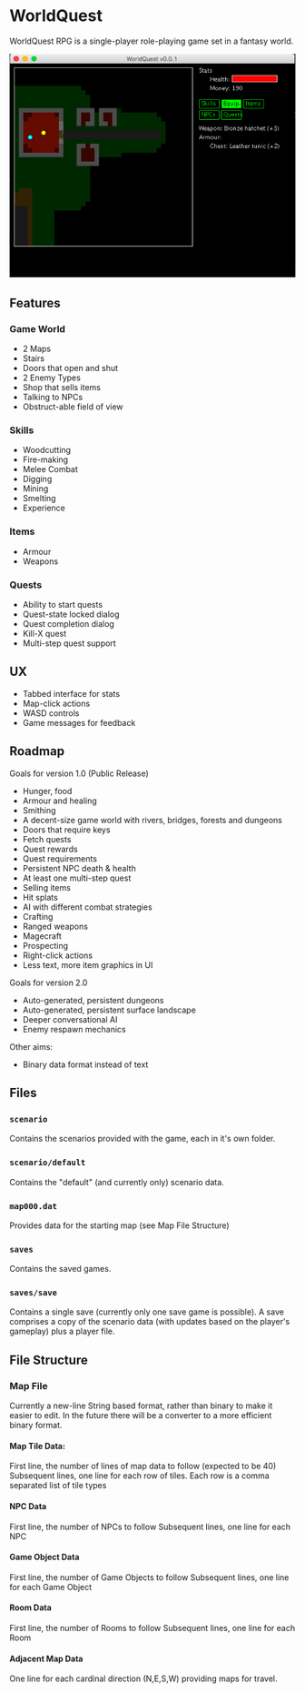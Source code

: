 # WorldQuest

WorldQuest RPG is a single-player role-playing game set in a fantasy world.

![Screenshot](screenshot1.png "Screenshot")

## Features

### Game World

* 2 Maps
* Stairs
* Doors that open and shut
* 2 Enemy Types
* Shop that sells items
* Talking to NPCs
* Obstruct-able field of view

### Skills

* Woodcutting
* Fire-making
* Melee Combat
* Digging
* Mining
* Smelting
* Experience

### Items

* Armour
* Weapons

### Quests

* Ability to start quests
* Quest-state locked dialog
* Quest completion dialog
* Kill-X quest
* Multi-step quest support

## UX

* Tabbed interface for stats
* Map-click actions
* WASD controls
* Game messages for feedback

## Roadmap

Goals for version 1.0 (Public Release)

* Hunger, food
* Armour and healing
* Smithing
* A decent-size game world with rivers, bridges, forests and dungeons
* Doors that require keys
* Fetch quests
* Quest rewards
* Quest requirements
* Persistent NPC death & health
* At least one multi-step quest
* Selling items
* Hit splats
* AI with different combat strategies
* Crafting
* Ranged weapons
* Magecraft
* Prospecting
* Right-click actions
* Less text, more item graphics in UI

Goals for version 2.0

* Auto-generated, persistent dungeons
* Auto-generated, persistent surface landscape
* Deeper conversational AI
* Enemy respawn mechanics

Other aims:

* Binary data format instead of text

## Files

### `scenario`

Contains the scenarios provided with the game, each in it's own folder.

### `scenario/default`

Contains the "default" (and currently only) scenario data.

### `map000.dat`

Provides data for the starting map (see Map File Structure)

### `saves`

Contains the saved games.

### `saves/save`

Contains a single save (currently only one save game is possible).
A save comprises a copy of the scenario data (with updates based on the player's gameplay) plus a player file.

## File Structure

### Map File

Currently a new-line String based format, rather than binary to make it easier to edit. 
In the future there will be a converter to a more efficient binary format.

#### Map Tile Data:

First line, the number of lines of map data to follow (expected to be 40)
Subsequent lines, one line for each row of tiles. Each row is a comma separated list of tile types

#### NPC Data

First line, the number of NPCs to follow
Subsequent lines, one line for each NPC

#### Game Object Data

First line, the number of Game Objects to follow
Subsequent lines, one line for each Game Object

#### Room Data

First line, the number of Rooms to follow
Subsequent lines, one line for each Room

#### Adjacent Map Data

One line for each cardinal direction (N,E,S,W) providing maps for travel.
